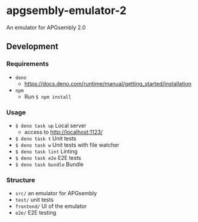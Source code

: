 # apgsembly-emulator-2

An emulator for APGsembly 2.0

## Development

### Requirements

- `deno`
  - https://docs.deno.com/runtime/manual/getting_started/installation
- `npm`
  - Run `$ npm install`

### Usage

- `$ deno task up` Local server
  - access to [http://localhost:1123/](http://localhost:1123/)
- `$ deno task t` Unit tests
- `$ deno task w` Unit tests with file watcher
- `$ deno task lint` Linting
- `$ deno task e2e` E2E tests
- `$ deno task bundle` Bundle

### Structure

- `src/` an emulator for APGsembly
- `test/` unit tests
- `frontend/` UI of the emulator
- `e2e/` E2E testing
